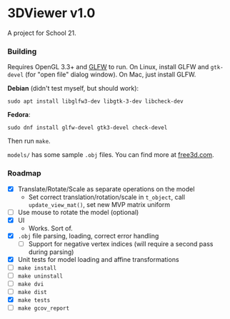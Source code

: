 # 3DViewer v1.0
A project for School 21.

### Building
Requires OpenGL 3.3+ and [GLFW](https://github.com/glfw/glfw) to run.
On Linux, install GLFW and `gtk-devel` (for "open file" dialog window). On Mac, just install GLFW.

__Debian__ (didn't test myself, but should work):
```shell
sudo apt install libglfw3-dev libgtk-3-dev libcheck-dev
```
__Fedora__:
```shell
sudo dnf install glfw-devel gtk3-devel check-devel
```

Then run `make`.

`models/` has some sample `.obj` files. You can find more at [free3d.com](https://free3d.com/3d-models/simple).

### Roadmap
- [X] Translate/Rotate/Scale as separate operations on the model
	- Set correct translation/rotation/scale in `t_object`, call `update_view_mat()`, set new MVP matrix uniform
- [ ] Use mouse to rotate the model (optional)
- [X] UI
	- Works. Sort of.
- [X] `.obj` file parsing, loading, correct error handling
	- [ ] Support for negative vertex indices (will require a second pass during parsing)
- [X] Unit tests for model loading and affine transformations
- [ ] `make install`
- [ ] `make uninstall`
- [ ] `make dvi`
- [ ] `make dist`
- [X] `make tests`
- [ ] `make gcov_report`
